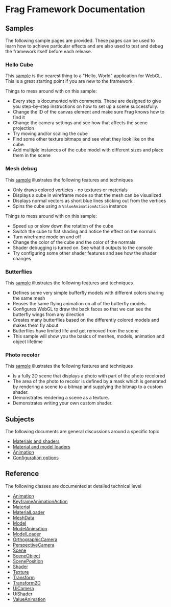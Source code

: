 # Frag Framework Documentation

## Samples
The following sample pages are provided. These pages can be used to learn how to 
achieve particular effects and are also used to test and debug the framework itself
before each release.

### Hello Cube
This [sample](../samples/hello-cube.html) is the nearest thing to a "Hello, World" 
application for WebGL. This is a great starting point if you are new to the framework

Things to mess around with on this sample:
* Every step is documented with comments. These are designed to give you step-by-step
  instructions on how to set up a scene successfully.
* Change the ID of the canvas element and make sure Frag knows how to find it
* Change the camera settings and see how that affects the scene projection
* Try moving and/or scaling the cube
* Find some other texture bitmaps and see what they look like on the cube.
* Add multiple instances of the cube model with different sizes and place them in the scene

### Mesh debug
This [sample](../samples/mesh-debug.html) illustrates the following features and techniques
* Only draws colored verticies - no textures or materials
* Displays a cube in wireframe mode so that the mesh can be visualized
* Displays normal vectors as short blue lines sticking out from the vertices
* Spins the cube using a `ValueAnimationAction` instance

Things to mess around with on this sample:
* Speed up or slow down the rotation of the cube
* Switch the cube to flat shading and notice the effect on the normals
* Turn wireframe mode on and off
* Change the color of the cube and the color of the normals
* Shader debugging is turned on. See what it outputs to the console
* Try configuring some other shader features and see how the shader changes

### Butterflies
This [sample](../samples/butterflies.html) illustrates the following features and techniques
* Defines some very simple bufferfly models with different colors sharing the same mesh
* Reuses the same flying animation on all of the butterfly models
* Configures WebGL to draw the back faces so that we can see the butterfly wings from any direction
* Creates many butterflies based on the differently colored models and makes them fly about
* Butterflies have limited life and get removed from the scene
* This sample will show you the basics of meshes, models, animation and object lifetime

### Photo recolor
This [sample](../samples/photo-recolor.html) illustrates the following features and techniques
* Is a fully 2D scene that displays a photo with part of the photo recolored
* The area of the photo to recolor is defined by a mask which is generated by rendering a
  scene to a bitmap and supplying the bitmap to a custom shader.
* Demonstrates rendering a scene as a texture.
* Demonstrates writing your own custom shader.

## Subjects
The following documents are general discussions around a specific topic

* [Materials and shaders](materials.md)
* [Material and model loaders](loaders.md)
* [Animation](animation.md)
* [Configuration options](configuration.md)

## Reference
The following classes are documented at detailed technical level

* [Animation](./reference/animation.md)
* [KeyframeAnimationAction](./reference/keyframe-animation-action.md)
* [Material](./reference/material.md)
* [MaterialLoader](./reference/material-loader.md)
* [MeshData](./reference/mesh-data.md)
* [Model](./reference/model.md)
* [ModelAnimation](./reference/model-animation.md)
* [ModelLoader](./reference/model-loader.md)
* [OrthographicCamera](./reference/orthographic-camera.md)
* [PerspectiveCamera](./reference/perspective-camrea.md)
* [Scene](./reference/scene.md)
* [SceneObject](./reference/scene-object.md)
* [ScenePosition](./reference/scene-position.md)
* [Shader](./reference/shader.md)
* [Texture](./reference/texture.md)
* [Transform](./reference/transform.md)
* [Transform2D](./reference/transform-2d.md)
* [UiCamera](./reference/ui-camera.md)
* [UiShader](./reference/ui-shader.md)
* [ValueAnimation](./reference/value-animation.md)
